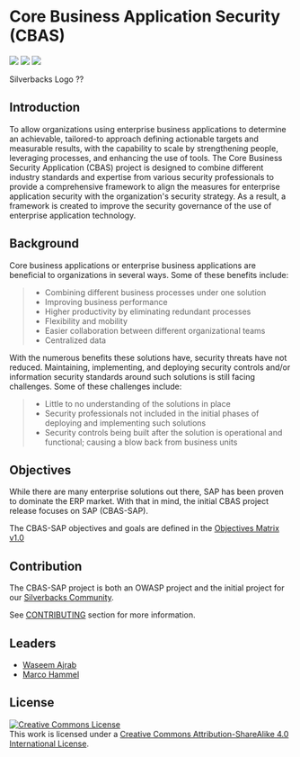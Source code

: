 # Core Business Application Security (CBAS)
![](https://img.shields.io/github/forks/No-Monkey-Advisory/CBAS?style=social) ![](https://img.shields.io/github/followers/No-Monkey-Advisory?style=social) ![](https://img.shields.io/github/watchers/No-Monkey-Advisory/CBAS?style=social)

Silverbacks Logo ??
<!-- <a rel="Silverbacks" href="https://silverbacks.no-monkey.com"><img src="img/nm1.png" width="150"/></a> -->


## Introduction
To allow organizations using enterprise business applications to determine an achievable, tailored-to approach defining actionable targets and measurable results, with the capability to scale by strengthening people, leveraging processes, and enhancing the use of tools. The Core Business Security Application (CBAS) project is designed to combine different industry standards and expertise from various security professionals to provide a comprehensive framework to align the measures for enterprise application security with the organization's security strategy. As a result, a framework is created to improve the security governance of the use of enterprise application technology.


## Background
Core business applications or enterprise business applications are beneficial to organizations in several ways. Some of these benefits include:

> - Combining different business processes under one solution
> - Improving business performance
> - Higher productivity by eliminating redundant processes
> - Flexibility and mobility
> - Easier collaboration between different organizational teams
> - Centralized data

With the numerous benefits these solutions have, security threats have not reduced. Maintaining, implementing, and deploying security controls and/or information security standards around such solutions is still facing challenges. Some of these challenges include:

> - Little to no understanding of the solutions in place
> - Security professionals not included in the initial phases of deploying and implementing such solutions
> - Security controls being built after the solution is operational and functional; causing a blow back from business units

## Objectives

While there are many enterprise solutions out there, SAP has been proven to dominate the ERP market. With that in mind, the initial CBAS project release focuses on SAP (CBAS-SAP).

The CBAS-SAP objectives and goals are defined in the [Objectives Matrix v1.0](Objective_Matrix.md)

## Contribution

The CBAS-SAP project is both an OWASP project and the initial project for our [Silverbacks Community](Website).

See [CONTRIBUTING](CONTRIBUTING.md) section for more information.    

## Leaders
- [Waseem Ajrab](mailto:waseem.ajrab@no-monkey.com)
- [Marco Hammel](mailto:marco.hammel@no-monkey.com)

## License
<a rel="license" href="http://creativecommons.org/licenses/by-sa/4.0/"><img alt="Creative Commons License" style="border-width:0" src="https://i.creativecommons.org/l/by-sa/4.0/88x31.png" /></a>
<br />This work is licensed under a <a rel="license" href="http://creativecommons.org/licenses/by-sa/4.0/">Creative Commons Attribution-ShareAlike 4.0 International License</a>.

